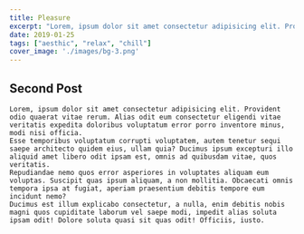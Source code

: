 ```yaml
---
title: Pleasure
excerpt: "Lorem, ipsum dolor sit amet consectetur adipisicing elit. Provident odio quaerat vitae rerum. Alias odit eum consectetur eligendi vitae veritatis expedita doloribus voluptatum error porro inventore minus, modi nisi officia."
date: 2019-01-25
tags: ["aesthic", "relax", "chill"]
cover_image: './images/bg-3.png'
---
```



## Second Post


    Lorem, ipsum dolor sit amet consectetur adipisicing elit. Provident odio quaerat vitae rerum. Alias odit eum consectetur eligendi vitae veritatis expedita doloribus voluptatum error porro inventore minus, modi nisi officia.
    Esse temporibus voluptatum corrupti voluptatem, autem tenetur sequi saepe architecto quidem eius, ullam quia? Ducimus ipsum excepturi illo aliquid amet libero odit ipsam est, omnis ad quibusdam vitae, quos veritatis.
    Repudiandae nemo quos error asperiores in voluptates aliquam eum voluptas. Suscipit quas ipsum aliquam, a non mollitia. Obcaecati omnis tempora ipsa at fugiat, aperiam praesentium debitis tempore eum incidunt nemo?
    Ducimus est illum explicabo consectetur, a nulla, enim debitis nobis magni quos cupiditate laborum vel saepe modi, impedit alias soluta ipsam odit! Dolore soluta quasi sit quas odit! Officiis, iusto.